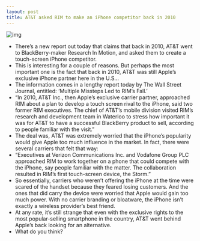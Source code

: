 ```yaml
---
layout: post
title: AT&T asked RIM to make an iPhone competitor back in 2010
---
```

![img](http://media.idownloadblog.com/wp-content/uploads/2012/02/att.jpg)
* There’s a new report out today that claims that back in 2010, AT&T went to BlackBerry-maker Research In Motion, and asked them to create a touch-screen iPhone competitor.
* This is interesting for a couple of reasons. But perhaps the most important one is the fact that back in 2010, AT&T was still Apple’s exclusive iPhone partner here in the U.S…
* The information comes in a lengthy report today by The Wall Street Journal, entitled: ‘Multiple Missteps Led to RIM’s Fall.’
* “In 2010, AT&T Inc., then Apple’s exclusive carrier partner, approached RIM about a plan to develop a touch screen rival to the iPhone, said two former RIM executives. The chief of AT&T’s mobile division visited RIM’s research and development team in Waterloo to stress how important it was for AT&T to have a successful BlackBerry product to sell, according to people familiar with the visit.”
* The deal was, AT&T was extremely worried that the iPhone’s popularity would give Apple too much influence in the market. In fact, there were several carriers that felt that way:
* “Executives at Verizon Communications Inc. and Vodafone Group PLC approached RIM to work together on a phone that could compete with the iPhone, say people familiar with the matter. The collaboration resulted in RIM’s first touch-screen device, the Storm.”
* So essentially, carriers who weren’t offering the iPhone at the time were scared of the handset because they feared losing customers. And the ones that did carry the device were worried that Apple would gain too much power. With no carrier branding or bloatware, the iPhone isn’t exactly a wireless provider’s best friend.
* At any rate, it’s still strange that even with the exclusive rights to the most popular-selling smartphone in the country, AT&T went behind Apple’s back looking for an alternative.
* What do you think?

